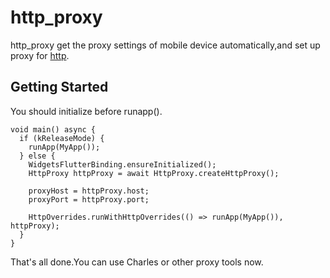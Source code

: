 # http_proxy

http_proxy get the proxy settings of mobile device automatically,and set up proxy for [http](https://pub.dev/packages/http).

## Getting Started

You should initialize before runapp().

```
void main() async {
  if (kReleaseMode) {
    runApp(MyApp());
  } else {
    WidgetsFlutterBinding.ensureInitialized();
    HttpProxy httpProxy = await HttpProxy.createHttpProxy();

    proxyHost = httpProxy.host;
    proxyPort = httpProxy.port;

    HttpOverrides.runWithHttpOverrides(() => runApp(MyApp()), httpProxy);
  }
}
```

That's all done.You can use Charles or other proxy tools now.
